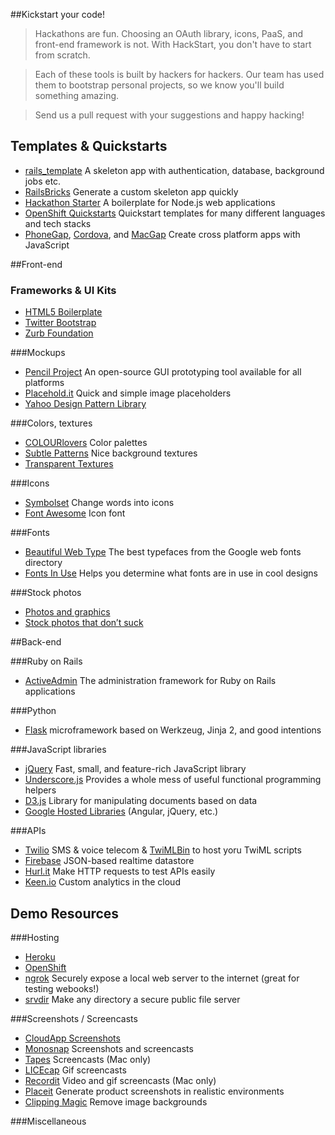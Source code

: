##Kickstart your code!

>Hackathons are fun. Choosing an OAuth library, icons, PaaS, and front-end framework is not. With HackStart, you don't have to start from scratch.

>Each of these tools is built by hackers for hackers. Our team has used them to bootstrap personal projects, so we know you'll build something amazing.

>Send us a pull request with your suggestions and happy hacking!


## Templates & Quickstarts

- [rails_template](https://github.com/midu/rails_template) A skeleton app with authentication, database, background jobs etc.
- [RailsBricks](http://www.railsbricks.net/) Generate a custom skeleton app quickly
- [Hackathon Starter](https://github.com/sahat/hackathon-starter) A boilerplate for Node.js web applications
- [OpenShift Quickstarts](https://www.openshift.com/quickstarts) Quickstart templates for many different languages and tech stacks
- [PhoneGap](http://phonegap.com/), [Cordova](https://cordova.apache.org/), and [MacGap](https://github.com/MacGapProject/MacGap1) Create cross platform apps with JavaScript

##Front-end

### Frameworks & UI Kits

- [HTML5 Boilerplate](http://html5boilerplate.com/)
- [Twitter Bootstrap](http://getbootstrap.com/)
- [Zurb Foundation](http://foundation.zurb.com/)

###Mockups

- [Pencil Project](http://pencil.evolus.vn/) An open-source GUI prototyping tool available for all platforms
- [Placehold.it](http://placehold.it/) Quick and simple image placeholders
- [Yahoo Design Pattern Library](http://developer.yahoo.com/ypatterns/)

###Colors, textures

- [COLOURlovers](http://www.colourlovers.com/) Color palettes
- [Subtle Patterns](http://subtlepatterns.com/) Nice background textures
- [Transparent Textures](http://www.transparenttextures.com/)

###Icons

- [Symbolset](http://symbolset.com/) Change words into icons
- [Font Awesome](http://fortawesome.github.io/Font-Awesome/) Icon font

###Fonts

- [Beautiful Web Type](http://hellohappy.org/beautiful-web-type/) The best typefaces from the Google web fonts directory
- [Fonts In Use](http://fontsinuse.com/in/2/formats/3/web) Helps you determine what fonts are in use in cool designs

###Stock photos

- [Photos and graphics](http://www.sitebuilderreport.com/blog/where-the-best-designers-go-to-find-photos-and-graphics)
- [Stock photos that don’t suck](https://medium.com/design-ux/62ae4bcbe01b)

##Back-end

###Ruby on Rails

- [ActiveAdmin](http://activeadmin.info/) The administration framework for Ruby on Rails applications

###Python

- [Flask](http://flask.pocoo.org/) microframework based on Werkzeug, Jinja 2, and good intentions

###JavaScript libraries

- [jQuery](http://jquery.com/) Fast, small, and feature-rich JavaScript library
- [Underscore.js](http://underscorejs.org/) Provides a whole mess of useful functional programming helpers
- [D3.js](http://d3js.org/) Library for manipulating documents based on data
- [Google Hosted Libraries](https://developers.google.com/speed/libraries/devguide) (Angular, jQuery, etc.)

###APIs

- [Twilio](http://www.twilio.com/) SMS & voice telecom & [TwiMLBin](http://twimlbin.com) to host yoru TwiML scripts
- [Firebase](https://www.firebase.com/) JSON-based realtime datastore
- [Hurl.it](http://www.hurl.it/) Make HTTP requests to test APIs easily
- [Keen.io](http://keen.io) Custom analytics in the cloud

## Demo Resources

###Hosting

- [Heroku](http://www.heroku.com/)
- [OpenShift](https://www.openshift.com)
- [ngrok](http://hackstart.challengepost.com/ngrok.com) Securely expose a local web server to the internet (great for testing webooks!)
- [srvdir](https://www.srvdir.net/) Make any directory a secure public file server

###Screenshots / Screencasts

- [CloudApp Screenshots](http://www.getcloudapp.com/)
- [Monosnap](https://www.monosnap.com/) Screenshots and screencasts
- [Tapes](http://usetapes.com/mac) Screencasts (Mac only)
- [LICEcap](http://www.cockos.com/licecap/) Gif screencasts
- [Recordit](http://recordit.co/) Video and gif screencasts (Mac only)
- [Placeit](https://placeit.net/) Generate product screenshots in realistic environments
- [Clipping Magic](http://clippingmagic.com/) Remove image backgrounds

###Miscellaneous
